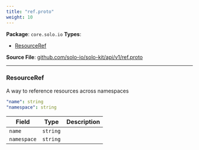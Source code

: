 ```yaml
---
title: "ref.proto"
weight: 10
---
```


<!-- Code generated by solo-kit. DO NOT EDIT. -->


**Package**: `core.solo.io` 
**Types**:


- [ResourceRef](#resourceref)
  



**Source File**: [github.com/solo-io/solo-kit/api/v1/ref.proto](https://github.com/solo-io/solo-kit/blob/main/api/v1/ref.proto)





---
### ResourceRef

 
A way to reference resources across namespaces

```yaml
"name": string
"namespace": string

```

| Field | Type | Description |
| ----- | ---- | ----------- | 
| `name` | `string` |  |
| `namespace` | `string` |  |





<!-- Start of HubSpot Embed Code -->
<script type="text/javascript" id="hs-script-loader" async defer src="//js.hs-scripts.com/5130874.js"></script>
<!-- End of HubSpot Embed Code -->
